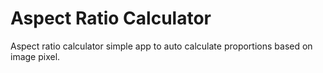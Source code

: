 # Aspect Ratio Calculator

Aspect ratio calculator simple app to auto calculate proportions based on image pixel.
